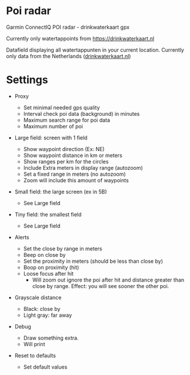 # Poi radar
Garmin ConnectIQ POI radar - drinkwaterkaart gpx

Currently only watertappoints from https://drinkwaterkaart.nl

Datafield displaying all watertappunten in your current location.
Currently only data from the Netherlands ([drinkwaterkaart.nl](https://drinkwaterkaart.nl))


# Settings

- Proxy
  - Set minimal needed gps quality
  - Interval check poi data (background) in minutes
  - Maximum search range for poi data
  - Maximum number of poi

- Large field: screen with 1 field
  - Show waypoint direction (Ex: NE)
  - Show waypoint distance in km or meters
  - Show ranges per km for the circles
  - Include Extra meters in display range (autozoom)
  - Set a fixed range in meters (no autozoom)
  - Zoom will include this amount of waypoints

- Small field: the large screen (ex in 5B)
  - See Large field
- Tiny field: the smallest field
  - See Large field

- Alerts
  - Set the close by range in meters
  - Beep on close by
  - Set the proximity in meters (should be less than close by)
  - Boop on proximity (hit)
  - Loose focus after hit
    - Will zoom out ignore the poi after hit and distance greater than close by range. Effect: you will see sooner the other poi.

- Grayscale distance
  - Black: close by
  - Light gray: far away


- Debug
  - Draw something extra.
  - Will print


- Reset to defaults
  - Set default values